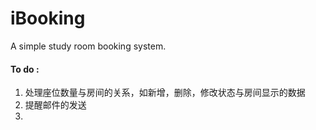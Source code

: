 # iBooking
A simple study room booking system.





#### To do :

1. 处理座位数量与房间的关系，如新增，删除，修改状态与房间显示的数据
2. 提醒邮件的发送
3. 
